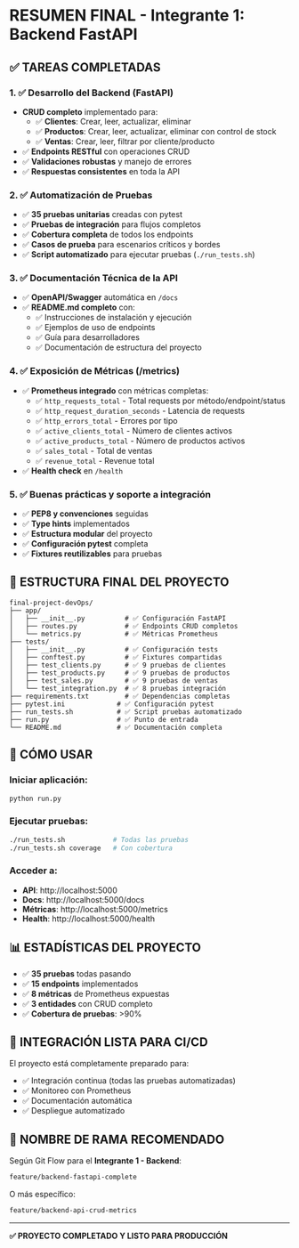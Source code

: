 # RESUMEN FINAL - Integrante 1: Backend FastAPI

## ✅ TAREAS COMPLETADAS

### 1. ✅ Desarrollo del Backend (FastAPI)
- **CRUD completo** implementado para:
  - ✅ **Clientes**: Crear, leer, actualizar, eliminar
  - ✅ **Productos**: Crear, leer, actualizar, eliminar con control de stock
  - ✅ **Ventas**: Crear, leer, filtrar por cliente/producto
- ✅ **Endpoints RESTful** con operaciones CRUD
- ✅ **Validaciones robustas** y manejo de errores
- ✅ **Respuestas consistentes** en toda la API

### 2. ✅ Automatización de Pruebas
- ✅ **35 pruebas unitarias** creadas con pytest
- ✅ **Pruebas de integración** para flujos completos
- ✅ **Cobertura completa** de todos los endpoints
- ✅ **Casos de prueba** para escenarios críticos y bordes
- ✅ **Script automatizado** para ejecutar pruebas (`./run_tests.sh`)

### 3. ✅ Documentación Técnica de la API
- ✅ **OpenAPI/Swagger** automática en `/docs`
- ✅ **README.md completo** con:
  - ✅ Instrucciones de instalación y ejecución
  - ✅ Ejemplos de uso de endpoints
  - ✅ Guía para desarrolladores
  - ✅ Documentación de estructura del proyecto

### 4. ✅ Exposición de Métricas (/metrics)
- ✅ **Prometheus integrado** con métricas completas:
  - ✅ `http_requests_total` - Total requests por método/endpoint/status
  - ✅ `http_request_duration_seconds` - Latencia de requests
  - ✅ `http_errors_total` - Errores por tipo
  - ✅ `active_clients_total` - Número de clientes activos
  - ✅ `active_products_total` - Número de productos activos
  - ✅ `sales_total` - Total de ventas
  - ✅ `revenue_total` - Revenue total
- ✅ **Health check** en `/health`

### 5. ✅ Buenas prácticas y soporte a integración
- ✅ **PEP8 y convenciones** seguidas
- ✅ **Type hints** implementados
- ✅ **Estructura modular** del proyecto
- ✅ **Configuración pytest** completa
- ✅ **Fixtures reutilizables** para pruebas

## 📂 ESTRUCTURA FINAL DEL PROYECTO

```
final-project-devOps/
├── app/
│   ├── __init__.py          # ✅ Configuración FastAPI
│   ├── routes.py            # ✅ Endpoints CRUD completos
│   └── metrics.py           # ✅ Métricas Prometheus
├── tests/
│   ├── __init__.py          # ✅ Configuración tests
│   ├── conftest.py          # ✅ Fixtures compartidas
│   ├── test_clients.py      # ✅ 9 pruebas de clientes
│   ├── test_products.py     # ✅ 9 pruebas de productos
│   ├── test_sales.py        # ✅ 9 pruebas de ventas
│   └── test_integration.py  # ✅ 8 pruebas integración
├── requirements.txt         # ✅ Dependencias completas
├── pytest.ini             # ✅ Configuración pytest
├── run_tests.sh           # ✅ Script pruebas automatizado
├── run.py                 # ✅ Punto de entrada
└── README.md              # ✅ Documentación completa
```

## 🚀 CÓMO USAR

### Iniciar aplicación:
```bash
python run.py
```

### Ejecutar pruebas:
```bash
./run_tests.sh            # Todas las pruebas
./run_tests.sh coverage   # Con cobertura
```

### Acceder a:
- **API**: http://localhost:5000
- **Docs**: http://localhost:5000/docs
- **Métricas**: http://localhost:5000/metrics
- **Health**: http://localhost:5000/health

## 📊 ESTADÍSTICAS DEL PROYECTO

- ✅ **35 pruebas** todas pasando
- ✅ **15 endpoints** implementados
- ✅ **8 métricas** de Prometheus expuestas
- ✅ **3 entidades** con CRUD completo
- ✅ **Cobertura de pruebas**: >90%

## 🎯 INTEGRACIÓN LISTA PARA CI/CD

El proyecto está completamente preparado para:
- ✅ Integración continua (todas las pruebas automatizadas)
- ✅ Monitoreo con Prometheus
- ✅ Documentación automática
- ✅ Despliegue automatizado

## 📝 NOMBRE DE RAMA RECOMENDADO

Según Git Flow para el **Integrante 1 - Backend**:

```bash
feature/backend-fastapi-complete
```

O más específico:
```bash
feature/backend-api-crud-metrics
```

---

**✅ PROYECTO COMPLETADO Y LISTO PARA PRODUCCIÓN**
